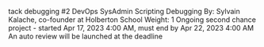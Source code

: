 tack debugging #2
DevOps
SysAdmin
Scripting
Debugging
 By: Sylvain Kalache, co-founder at Holberton School
 Weight: 1
 Ongoing second chance project - started Apr 17, 2023 4:00 AM, must end by Apr 22, 2023 4:00 AM
 An auto review will be launched at the deadline

